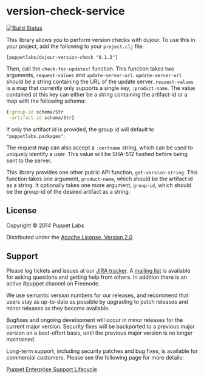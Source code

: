 # version-check-service

[![Build Status](https://travis-ci.org/puppetlabs/dujour-version-check.png?branch=master)](https://travis-ci.org/puppetlabs/dujour-version-check)

This library allows you to perform version checks with dujour. To use this in your project,
add the following to your `project.clj` file:

```
[puppetlabs/dujour-version-check "0.1.2"]

```

Then, call the `check-for-updates!` function. This function takes two arguments,
`request-values` and `update-server-url`. `update-server-url` should be a string
containing the URL of the update server. `request-values` is a map that currently only
supports a single key, `:product-name`. The value contained at this key can either be a string
containing the artifact-id or a map with the following schema:

```clj
{:group-id schema/Str
 :artifact-id schema/Str}
```

If only the artifact id is provided, the group id will default to
`"puppetlabs.packages"`.

The request map can also accept a `:certname` string, which can be used
to uniquely identify a user. This value will be SHA-512 hashed before
being sent to the server.

This library provides one other public API function, `get-version-string`. This function
takes one argument, `product-name`, which should be the artifact id as a string. It
optionally takes one more argument, `group-id`, which should be the group-id of the
desired artifact as a string.

## License

Copyright © 2014 Puppet Labs

Distributed under the [Apache License, Version 2.0](http://www.apache.org/licenses/LICENSE-2.0.html)

Support
-------

Please log tickets and issues at our [JIRA
tracker](http://tickets.puppetlabs.com).  A [mailing
list](https://groups.google.com/forum/?fromgroups#!forum/puppet-users) is
available for asking questions and getting help from others. In addition there
is an active #puppet channel on Freenode.

We use semantic version numbers for our releases, and recommend that users stay
as up-to-date as possible by upgrading to patch releases and minor releases as
they become available.

Bugfixes and ongoing development will occur in minor releases for the current
major version. Security fixes will be backported to a previous major version on
a best-effort basis, until the previous major version is no longer maintained.

Long-term support, including security patches and bug fixes, is available for
commercial customers. Please see the following page for more details:

[Puppet Enterprise Support
Lifecycle](http://puppetlabs.com/misc/puppet-enterprise-lifecycle)

